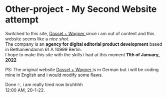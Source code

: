 # Other-project - My Second Website attempt

<p>Switched to this site, <a href="https://www.dundw.net/"> Dassel + Wagner </a> since i am out of content and this website seems like a <em>nice shot</em>. <br/>
The company is an <b>agency for digital editorial product development</b> based in Bethaniendamm 61 A
10999 Berlin. <br>
I hope to make this site with the skills i had at this moment <strong>11th of January, 2022</strong> <br>

PS: The original website <a href="https://www.dundw.net/"> Dassel + Wagner </a> is in German but i will be coding mine in English and i would modify some flaws.

Done 💦, i am really tired now bruhhhh <br>
12:00 AM, 20-1-22.
